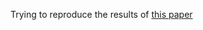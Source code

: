 Trying to reproduce the results of [this paper](https://google-research.github.io/self-organising-systems/difflogic-ca/?hn)